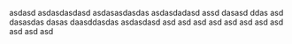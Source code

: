 asdasd
asdasdasdasd
asdasasdasdas
asdasdadasd
assd
dasasd
ddas
asd
dasasdas
dasas
daasddasdas
asdasdasd
asd
asd
asd
asd
asd
asd
asd
asd
asd
asd
asd
